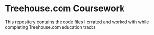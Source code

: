 # Treehouse.com Coursework
This repository contains the code files I created and worked with while completing Treehouse.com education tracks
